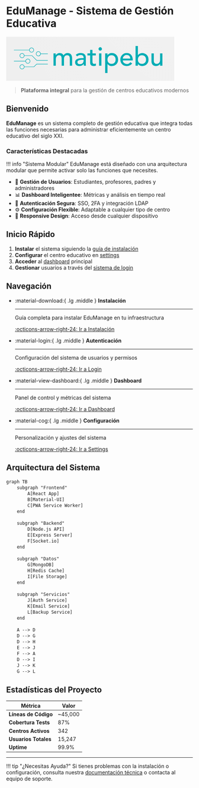 # EduManage - Sistema de Gestión Educativa

![EduManage Logo](assets/images/logo.png)

> **Plataforma integral** para la gestión de centros educativos modernos

## Bienvenido

**EduManage** es un sistema completo de gestión educativa que integra todas las funciones necesarias para administrar eficientemente un centro educativo del siglo XXI.

### Características Destacadas

!!! info "Sistema Modular"
    EduManage está diseñado con una arquitectura modular que permite activar solo las funciones que necesites.

- 👥 **Gestión de Usuarios**: Estudiantes, profesores, padres y administradores
- 📊 **Dashboard Inteligentee**: Métricas y análisis en tiempo real
- 🔐 **Autenticación Segura**: SSO, 2FA y integración LDAP
- ⚙️ **Configuración Flexible**: Adaptable a cualquier tipo de centro
- 📱 **Responsive Design**: Acceso desde cualquier dispositivo

## Inicio Rápido

1. **Instalar** el sistema siguiendo la [guía de instalación](instalacion.md)
2. **Configurar** el centro educativo en [settings](settings.md)
3. **Acceder** al [dashboard](dashboard.md) principal
4. **Gestionar** usuarios a través del [sistema de login](login.md)

## Navegación

<div class="grid cards" markdown>

-   :material-download:{ .lg .middle } **Instalación**

    ---

    Guía completa para instalar EduManage en tu infraestructura

    [:octicons-arrow-right-24: Ir a Instalación](instalacion.md)

-   :material-login:{ .lg .middle } **Autenticación**

    ---

    Configuración del sistema de usuarios y permisos

    [:octicons-arrow-right-24: Ir a Login](login.md)

-   :material-view-dashboard:{ .lg .middle } **Dashboard**

    ---

    Panel de control y métricas del sistema

    [:octicons-arrow-right-24: Ir a Dashboard](dashboard.md)

-   :material-cog:{ .lg .middle } **Configuración**

    ---

    Personalización y ajustes del sistema

    [:octicons-arrow-right-24: Ir a Settings](settings.md)

</div>

## Arquitectura del Sistema

```mermaid
graph TB
    subgraph "Frontend"
        A[React App]
        B[Material-UI]
        C[PWA Service Worker]
    end
    
    subgraph "Backend"
        D[Node.js API]
        E[Express Server]
        F[Socket.io]
    end
    
    subgraph "Datos"
        G[MongoDB]
        H[Redis Cache]
        I[File Storage]
    end
    
    subgraph "Servicios"
        J[Auth Service]
        K[Email Service]
        L[Backup Service]
    end
    
    A --> D
    D --> G
    D --> H
    E --> J
    F --> A
    D --> I
    J --> K
    G --> L
```

## Estadísticas del Proyecto

| Métrica | Valor |
|---------|-------|
| **Líneas de Código** | ~45,000 |
| **Cobertura Tests** | 87% |
| **Centros Activos** | 342 |
| **Usuarios Totales** | 15,247 |
| **Uptime** | 99.9% |

---

!!! tip "¿Necesitas Ayuda?"
    Si tienes problemas con la instalación o configuración, consulta nuestra [documentación técnica](api.md) o contacta al equipo de soporte.
